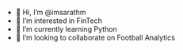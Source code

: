 - 👋 Hi, I’m @imsarathm
- 👀 I’m interested in FinTech
- 🌱 I’m currently learning Python
- 💞️ I’m looking to collaborate on Football Analytics

<!---
imsarathm/imsarathm is a ✨ special ✨ repository because its `README.md` (this file) appears on your GitHub profile.
You can click the Preview link to take a look at your changes.
--->
